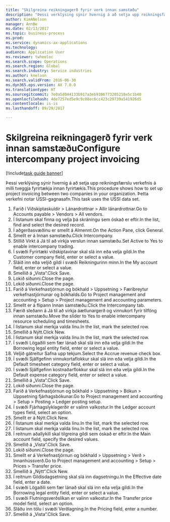 ```yaml
--- 
title: "Skilgreina reikningagerð fyrir verk innan samstæðu"
description: "Þessi verklýsing sýnir hvernig á að setja upp reikningsfærslu verkefnis á milli tveggja fyrirtækja innan fyrirtækis."
author: KimANelson
manager: AnnBe
ms.date: 02/13/2017
ms.topic: business-process
ms.prod: 
ms.service: dynamics-ax-applications
ms.technology: 
audience: Application User
ms.reviewer: twheeloc
ms.search.scope: Operations
ms.search.region: Global
ms.search.industry: Service industries
ms.author: knelson
ms.search.validFrom: 2016-06-30
ms.dyn365.ops.version: AX 7.0.0
ms.translationtype: HT
ms.sourcegitcommit: 7e0a5d044133b917a3eb9386773205218e5c1b40
ms.openlocfilehash: 4de7257ed5e9c9c08ec6cc423c29739a541926d5
ms.contentlocale: is-is
ms.lasthandoff: 09/29/2017

---
```

# <a name="configure-intercompany-project-invoicing"></a><span data-ttu-id="57439-103">Skilgreina reikningagerð fyrir verk innan samstæðu</span><span class="sxs-lookup"><span data-stu-id="57439-103">Configure intercompany project invoicing</span></span>

[!include[task guide banner](../../includes/task-guide-banner.md)]

<span data-ttu-id="57439-104">Þessi verklýsing sýnir hvernig á að setja upp reikningsfærslu verkefnis á milli tveggja fyrirtækja innan fyrirtækis.</span><span class="sxs-lookup"><span data-stu-id="57439-104">This procedure shows how to set up project invoicing between two companies in your organization.</span></span> <span data-ttu-id="57439-105">Þetta verkefni notar USSI-gagnasafn.</span><span class="sxs-lookup"><span data-stu-id="57439-105">This task uses the USSI data set.</span></span>

1. <span data-ttu-id="57439-106">Farið í Viðskiptaskuldir > Lánardrottnar > Allir lánardrottnar.</span><span class="sxs-lookup"><span data-stu-id="57439-106">Go to Accounts payable > Vendors > All vendors.</span></span>
2. <span data-ttu-id="57439-107">Í listanum skal finna og velja þá skráningu sem óskað er eftir.</span><span class="sxs-lookup"><span data-stu-id="57439-107">In the list, find and select the desired record.</span></span>
3. <span data-ttu-id="57439-108">Í aðgerðasvæðinu er smellt á Almennt.</span><span class="sxs-lookup"><span data-stu-id="57439-108">On the Action Pane, click General.</span></span>
4. <span data-ttu-id="57439-109">Smellt er á Innan samstæðu.</span><span class="sxs-lookup"><span data-stu-id="57439-109">Click Intercompany.</span></span>
5. <span data-ttu-id="57439-110">Stillið Virkt á Já til að virkja verslun innan samstæðu.</span><span class="sxs-lookup"><span data-stu-id="57439-110">Set Active to Yes to enable intercompany trading.</span></span>
6. <span data-ttu-id="57439-111">Í svæði Fyrirtæki viðskiptavinar skal slá inn eða velja gildi.</span><span class="sxs-lookup"><span data-stu-id="57439-111">In the Customer company field, enter or select a value.</span></span>
7. <span data-ttu-id="57439-112">Sláið inn eða veljið gildi í svæði Reikningurinn minn.</span><span class="sxs-lookup"><span data-stu-id="57439-112">In the My account field, enter or select a value.</span></span>
8. <span data-ttu-id="57439-113">Smellið á „Vista“.</span><span class="sxs-lookup"><span data-stu-id="57439-113">Click Save.</span></span>
9. <span data-ttu-id="57439-114">Lokið síðunni.</span><span class="sxs-lookup"><span data-stu-id="57439-114">Close the page.</span></span>
10. <span data-ttu-id="57439-115">Lokið síðunni.</span><span class="sxs-lookup"><span data-stu-id="57439-115">Close the page.</span></span>
11. <span data-ttu-id="57439-116">Farið á Verkefnastjórnun og bókhald > Uppsetning > Færibreytur verkefnastjórnunar og bókhalds.</span><span class="sxs-lookup"><span data-stu-id="57439-116">Go to Project management and accounting > Setup > Project management and accounting parameters.</span></span>
12. <span data-ttu-id="57439-117">Smellt er á flipann Innan samstæðu.</span><span class="sxs-lookup"><span data-stu-id="57439-117">Click the Intercompany tab.</span></span>
13. <span data-ttu-id="57439-118">Færið sleðann á Já til að virkja áætlunargerð og vinnukort fyrir tilföng innan samstæðu.</span><span class="sxs-lookup"><span data-stu-id="57439-118">Move the slider to Yes to enable intercompany resource scheduling and timesheets.</span></span>
14. <span data-ttu-id="57439-119">Í listanum skal merkja valda línu.</span><span class="sxs-lookup"><span data-stu-id="57439-119">In the list, mark the selected row.</span></span>
15. <span data-ttu-id="57439-120">Smellið á Nýtt.</span><span class="sxs-lookup"><span data-stu-id="57439-120">Click New.</span></span>
16. <span data-ttu-id="57439-121">Í listanum skal merkja valda línu.</span><span class="sxs-lookup"><span data-stu-id="57439-121">In the list, mark the selected row.</span></span>
17. <span data-ttu-id="57439-122">Í svæði Lögaðili sem fær lánað skal slá inn eða velja gildi.</span><span class="sxs-lookup"><span data-stu-id="57439-122">In the Borrowing legal entity field, enter or select a value.</span></span>
18. <span data-ttu-id="57439-123">Veljið gátreitur Safna upp tekjum.</span><span class="sxs-lookup"><span data-stu-id="57439-123">Select the Accrue revenue check box.</span></span>
19. <span data-ttu-id="57439-124">Í svæði Sjálfgefinn vinnukortaflokkur skal slá inn eða velja gildi.</span><span class="sxs-lookup"><span data-stu-id="57439-124">In the Default timesheet category field, enter or select a value.</span></span>
20. <span data-ttu-id="57439-125">Í svæði Sjálfgefinn kostnaðarflokkur skal slá inn eða velja gildi.</span><span class="sxs-lookup"><span data-stu-id="57439-125">In the Default expense category field, enter or select a value.</span></span>
21. <span data-ttu-id="57439-126">Smellið á „Vista“.</span><span class="sxs-lookup"><span data-stu-id="57439-126">Click Save.</span></span>
22. <span data-ttu-id="57439-127">Lokið síðunni.</span><span class="sxs-lookup"><span data-stu-id="57439-127">Close the page.</span></span>
23. <span data-ttu-id="57439-128">Farið á Verkefnastjórnun og bókhald > Uppsetning > Bókun > Uppsetning fjárhagsbókunar.</span><span class="sxs-lookup"><span data-stu-id="57439-128">Go to Project management and accounting > Setup > Posting > Ledger posting setup.</span></span>
24. <span data-ttu-id="57439-129">Í svæði Fjárhagslyklagerðir er valinn valkostur.</span><span class="sxs-lookup"><span data-stu-id="57439-129">In the Ledger account types field, select an option.</span></span>
25. <span data-ttu-id="57439-130">Smellt er á Nýtt.</span><span class="sxs-lookup"><span data-stu-id="57439-130">Click New.</span></span>
26. <span data-ttu-id="57439-131">Í listanum skal merkja valda línu.</span><span class="sxs-lookup"><span data-stu-id="57439-131">In the list, mark the selected row.</span></span>
27. <span data-ttu-id="57439-132">Í listanum skal merkja valda línu.</span><span class="sxs-lookup"><span data-stu-id="57439-132">In the list, mark the selected row.</span></span>
28. <span data-ttu-id="57439-133">Í reitnum aðallykill skal tilgreina gildi sem óskað er eftir.</span><span class="sxs-lookup"><span data-stu-id="57439-133">In the Main account field, specify the desired values.</span></span>
29. <span data-ttu-id="57439-134">Smellið á „Vista“.</span><span class="sxs-lookup"><span data-stu-id="57439-134">Click Save.</span></span>
30. <span data-ttu-id="57439-135">Lokið síðunni.</span><span class="sxs-lookup"><span data-stu-id="57439-135">Close the page.</span></span>
31. <span data-ttu-id="57439-136">Smellt er á Verkefnastjórnun og bókhald > Uppsetning > Verð > Innanhússverð.</span><span class="sxs-lookup"><span data-stu-id="57439-136">Go to Project management and accounting > Setup > Prices > Transfer price.</span></span>
32. <span data-ttu-id="57439-137">Smellið á „Nýtt“.</span><span class="sxs-lookup"><span data-stu-id="57439-137">Click New.</span></span>
33. <span data-ttu-id="57439-138">Í reitnum Gildisdagsetning skal slá inn dagsetningu.</span><span class="sxs-lookup"><span data-stu-id="57439-138">In the Effective date field, enter a date.</span></span>
34. <span data-ttu-id="57439-139">Í svæði Lögaðili sem fær lánað skal slá inn eða velja gildi.</span><span class="sxs-lookup"><span data-stu-id="57439-139">In the Borrowing legal entity field, enter or select a value.</span></span>
35. <span data-ttu-id="57439-140">Í svæði Flutningsverðslíkan er valinn valkostur.</span><span class="sxs-lookup"><span data-stu-id="57439-140">In the Transfer price model field, select an option.</span></span>
36. <span data-ttu-id="57439-141">Sláðu inn tölu í svæði Verðlagning.</span><span class="sxs-lookup"><span data-stu-id="57439-141">In the Pricing field, enter a number.</span></span>
37. <span data-ttu-id="57439-142">Smellið á „Vista“.</span><span class="sxs-lookup"><span data-stu-id="57439-142">Click Save.</span></span>


